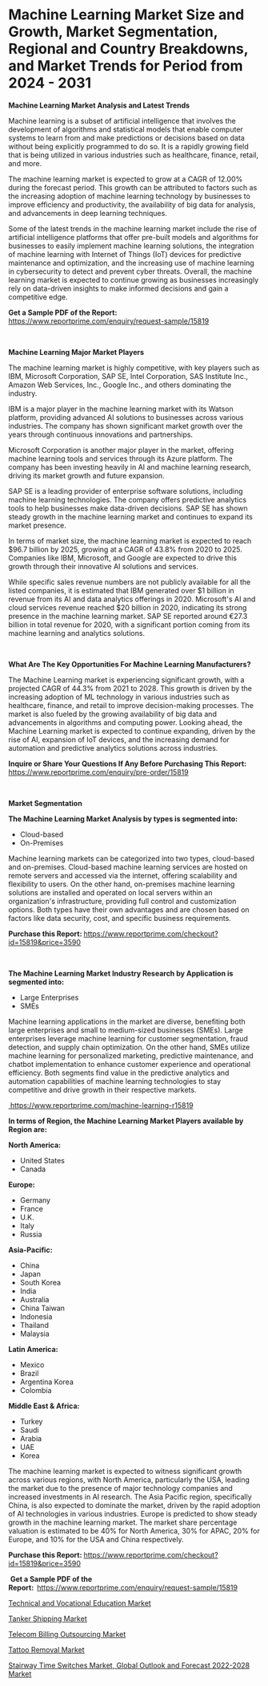 <p><h1>Machine Learning Market Size and Growth, Market Segmentation, Regional and Country Breakdowns, and Market Trends for Period from 2024 -  2031</h1></p><p><strong>Machine Learning Market Analysis and Latest Trends</strong></p>
<p><p>Machine learning is a subset of artificial intelligence that involves the development of algorithms and statistical models that enable computer systems to learn from and make predictions or decisions based on data without being explicitly programmed to do so. It is a rapidly growing field that is being utilized in various industries such as healthcare, finance, retail, and more.</p><p>The machine learning market is expected to grow at a CAGR of 12.00% during the forecast period. This growth can be attributed to factors such as the increasing adoption of machine learning technology by businesses to improve efficiency and productivity, the availability of big data for analysis, and advancements in deep learning techniques.</p><p>Some of the latest trends in the machine learning market include the rise of artificial intelligence platforms that offer pre-built models and algorithms for businesses to easily implement machine learning solutions, the integration of machine learning with Internet of Things (IoT) devices for predictive maintenance and optimization, and the increasing use of machine learning in cybersecurity to detect and prevent cyber threats. Overall, the machine learning market is expected to continue growing as businesses increasingly rely on data-driven insights to make informed decisions and gain a competitive edge.</p></p>
<p><strong>Get a Sample PDF of the Report:&nbsp;</strong> <a href="https://www.reportprime.com/enquiry/request-sample/15819">https://www.reportprime.com/enquiry/request-sample/15819</a></p>
<p>&nbsp;</p>
<p><strong>Machine Learning Major Market Players</strong></p>
<p><p>The machine learning market is highly competitive, with key players such as IBM, Microsoft Corporation, SAP SE, Intel Corporation, SAS Institute Inc., Amazon Web Services, Inc., Google Inc., and others dominating the industry. </p><p>IBM is a major player in the machine learning market with its Watson platform, providing advanced AI solutions to businesses across various industries. The company has shown significant market growth over the years through continuous innovations and partnerships.</p><p>Microsoft Corporation is another major player in the market, offering machine learning tools and services through its Azure platform. The company has been investing heavily in AI and machine learning research, driving its market growth and future expansion.</p><p>SAP SE is a leading provider of enterprise software solutions, including machine learning technologies. The company offers predictive analytics tools to help businesses make data-driven decisions. SAP SE has shown steady growth in the machine learning market and continues to expand its market presence.</p><p>In terms of market size, the machine learning market is expected to reach $96.7 billion by 2025, growing at a CAGR of 43.8% from 2020 to 2025. Companies like IBM, Microsoft, and Google are expected to drive this growth through their innovative AI solutions and services.</p><p>While specific sales revenue numbers are not publicly available for all the listed companies, it is estimated that IBM generated over $1 billion in revenue from its AI and data analytics offerings in 2020. Microsoft's AI and cloud services revenue reached $20 billion in 2020, indicating its strong presence in the machine learning market. SAP SE reported around €27.3 billion in total revenue for 2020, with a significant portion coming from its machine learning and analytics solutions.</p></p>
<p>&nbsp;</p>
<p><strong>What Are The Key Opportunities For Machine Learning Manufacturers?</strong></p>
<p><p>The Machine Learning market is experiencing significant growth, with a projected CAGR of 44.3% from 2021 to 2028. This growth is driven by the increasing adoption of ML technology in various industries such as healthcare, finance, and retail to improve decision-making processes. The market is also fueled by the growing availability of big data and advancements in algorithms and computing power. Looking ahead, the Machine Learning market is expected to continue expanding, driven by the rise of AI, expansion of IoT devices, and the increasing demand for automation and predictive analytics solutions across industries.</p></p>
<p><strong>Inquire or Share Your Questions If Any Before Purchasing This Report:</strong> <a href="https://www.reportprime.com/enquiry/pre-order/15819">https://www.reportprime.com/enquiry/pre-order/15819</a></p>
<p>&nbsp;</p>
<p><strong>Market Segmentation</strong></p>
<p><strong>The Machine Learning Market Analysis by types is segmented into:</strong></p>
<p><ul><li>Cloud-based</li><li>On-Premises</li></ul></p>
<p><p>Machine learning markets can be categorized into two types, cloud-based and on-premises. Cloud-based machine learning services are hosted on remote servers and accessed via the internet, offering scalability and flexibility to users. On the other hand, on-premises machine learning solutions are installed and operated on local servers within an organization's infrastructure, providing full control and customization options. Both types have their own advantages and are chosen based on factors like data security, cost, and specific business requirements.</p></p>
<p><strong>Purchase this Report:&nbsp;</strong><a href="https://www.reportprime.com/checkout?id=15819&price=3590">https://www.reportprime.com/checkout?id=15819&price=3590</a></p>
<p>&nbsp;</p>
<p><strong>The Machine Learning Market Industry Research by Application is segmented into:</strong></p>
<p><ul><li>Large Enterprises</li><li>SMEs</li></ul></p>
<p><p>Machine learning applications in the market are diverse, benefiting both large enterprises and small to medium-sized businesses (SMEs). Large enterprises leverage machine learning for customer segmentation, fraud detection, and supply chain optimization. On the other hand, SMEs utilize machine learning for personalized marketing, predictive maintenance, and chatbot implementation to enhance customer experience and operational efficiency. Both segments find value in the predictive analytics and automation capabilities of machine learning technologies to stay competitive and drive growth in their respective markets.</p></p>
<p><a href="https://www.reportprime.com/machine-learning-r15819">&nbsp;https://www.reportprime.com/machine-learning-r15819</a></p>
<p><strong>In terms of Region, the Machine Learning Market Players available by Region are:</strong></p>
<p>
    <p> <strong> North America: </strong>
        <ul>
            <li>United States</li>
            <li>Canada</li>
        </ul>
        </p> 
    <p> <strong> Europe: </strong>
        <ul>
            <li>Germany</li>
            <li>France</li>
            <li>U.K.</li>
            <li>Italy</li>
            <li>Russia</li>
        </ul>
        </p> 
    <p> <strong> Asia-Pacific: </strong>
        <ul>
            <li>China</li>
            <li>Japan</li>
            <li>South Korea</li>
            <li>India</li>
            <li>Australia</li>
            <li>China Taiwan</li>
            <li>Indonesia</li>
            <li>Thailand</li>
            <li>Malaysia</li>
        </ul>
        </p> 
    <p> <strong> Latin America: </strong>
        <ul>
            <li>Mexico</li>
            <li>Brazil</li>
            <li>Argentina Korea</li>
            <li>Colombia</li>
        </ul>
        </p> 
    <p> <strong> Middle East & Africa: </strong>
        <ul>
            <li>Turkey</li>
            <li>Saudi</li>
            <li>Arabia</li>
            <li>UAE</li>
            <li>Korea</li>
        </ul>
    </p>
    </p>
<p><p>The machine learning market is expected to witness significant growth across various regions, with North America, particularly the USA, leading the market due to the presence of major technology companies and increased investments in AI research. The Asia Pacific region, specifically China, is also expected to dominate the market, driven by the rapid adoption of AI technologies in various industries. Europe is predicted to show steady growth in the machine learning market. The market share percentage valuation is estimated to be 40% for North America, 30% for APAC, 20% for Europe, and 10% for the USA and China respectively.</p></p>
<p><strong>Purchase this Report: </strong><a href="https://www.reportprime.com/checkout?id=15819&price=3590">https://www.reportprime.com/checkout?id=15819&price=3590</a></p>
<p>&nbsp;<strong>Get a Sample PDF of the Report:&nbsp;&nbsp;</strong><a href="https://www.reportprime.com/enquiry/request-sample/15819">https://www.reportprime.com/enquiry/request-sample/15819</a></p>
<p><strong></strong></p>
<p><p><a href="https://github.com/gulaimolin/Market-Research-Report-List-6/blob/main/technical-and-vocational-education-market.md">Technical and Vocational Education Market</a></p><p><a href="https://github.com/ranaacryptoaddmin/Market-Research-Report-List-1/blob/main/tanker-shipping-market.md">Tanker Shipping Market</a></p><p><a href="https://github.com/mauripalmi/Market-Research-Report-List-5/blob/main/telecom-billing-outsourcing-market.md">Telecom Billing Outsourcing Market</a></p><p><a href="https://github.com/RoccoManning/Market-Research-Report-List-6/blob/main/tattoo-removal-market.md">Tattoo Removal Market</a></p><p><a href="https://issuu.com/reportprime-2/docs/stairway-time-switches-market-globa_c59552ab1c181f">Stairway Time Switches Market, Global Outlook and Forecast 2022-2028 Market</a></p></p>